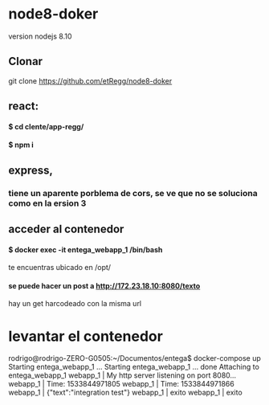 # node8-doker
   version nodejs 8.10
## Clonar

git clone https://github.com/etRegg/node8-doker

## react:  


#### $ cd clente/app-regg/
#### $ npm i



## express, 

### tiene un aparente porblema de cors,    se ve que no se soluciona como en la ersion 3 

## acceder al contenedor

#### $ docker exec  -it  entega_webapp_1  /bin/bash

te encuentras ubicado en /opt/

####  se puede hacer un post a http://172.23.18.10:8080/texto
 hay un get harcodeado con la misma url




# levantar el contenedor


rodrigo@rodrigo-ZERO-G0505:~/Documentos/entega$ docker-compose up
Starting entega_webapp_1 ... 
Starting entega_webapp_1 ... done
Attaching to entega_webapp_1
webapp_1  | My http server listening on port 8080...
webapp_1  | Time: 1533844971805
webapp_1  | Time: 1533844971866
webapp_1  | {"text":"integration test"}
webapp_1  | exito
webapp_1  | exito
